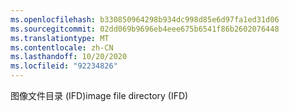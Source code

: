 ```yaml
---
ms.openlocfilehash: b330850964298b934dc998d85e6d97fa1ed31d06
ms.sourcegitcommit: 02dd069b9696eb4eee675b6541f86b2602076448
ms.translationtype: MT
ms.contentlocale: zh-CN
ms.lasthandoff: 10/20/2020
ms.locfileid: "92234826"
---
```

<span data-ttu-id="fa632-101">图像文件目录 (IFD)</span><span class="sxs-lookup"><span data-stu-id="fa632-101">image file directory (IFD)</span></span>
